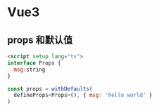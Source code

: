 # Vue3

## props 和默认值

```html
<script setup lang="ts">
interface Props {
  msg:string
}

const props = withDefaults(
  defineProps<Props>(), { msg: 'hello world' }
)
```